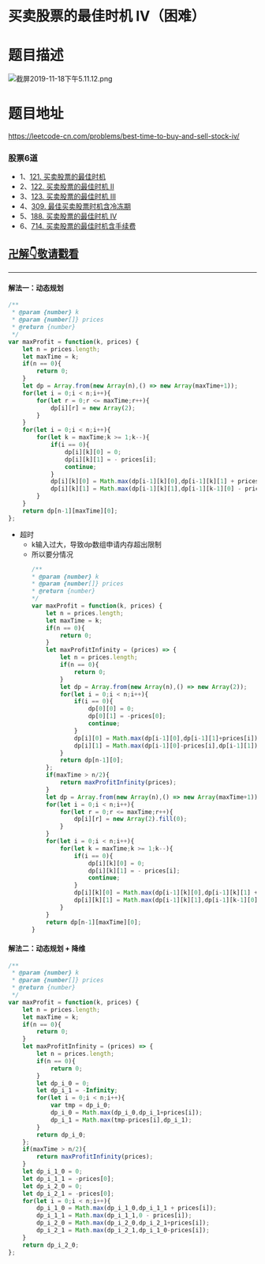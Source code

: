 # 买卖股票的最佳时机 IV（困难）
# 题目描述
![截屏2019-11-18下午5.11.12.png](https://pic.leetcode-cn.com/96670032c481976d7635b1577314a0f70e7cd666fbd28603c3f69bf5ce8ae140-%E6%88%AA%E5%B1%8F2019-11-18%E4%B8%8B%E5%8D%885.11.12.png)
# 题目地址
<https://leetcode-cn.com/problems/best-time-to-buy-and-sell-stock-iv/>
### 股票6道
+ 1、[121. 买卖股票的最佳时机](https://leetcode-cn.com/problems/best-time-to-buy-and-sell-stock/)
+ 2、[122. 买卖股票的最佳时机 II](https://leetcode-cn.com/problems/best-time-to-buy-and-sell-stock-ii/)
+ 3、[123. 买卖股票的最佳时机 III](https://leetcode-cn.com/problems/best-time-to-buy-and-sell-stock-iii/submissions/)
+ 4、[309. 最佳买卖股票时机含冷冻期](https://leetcode-cn.com/problems/best-time-to-buy-and-sell-stock-with-cooldown/submissions/)
+ 5、[188. 买卖股票的最佳时机 IV](https://leetcode-cn.com/problems/best-time-to-buy-and-sell-stock-iv/submissions/)
+ 6、[714. 买卖股票的最佳时机含手续费](https://leetcode-cn.com/problems/best-time-to-buy-and-sell-stock-with-transaction-fee/submissions/)
## [卍解👇敬请戳看](https://github.com/Alex660/Algorithms-and-data-structures/blob/master/demos/%E8%82%A1%E7%A5%A86%E9%81%93.md)
___
#### 解法一：动态规划
```javascript
/**
 * @param {number} k
 * @param {number[]} prices
 * @return {number}
 */
var maxProfit = function(k, prices) {
    let n = prices.length;
    let maxTime = k;
    if(n == 0){
        return 0;
    }
    let dp = Array.from(new Array(n),() => new Array(maxTime+1));
    for(let i = 0;i < n;i++){
        for(let r = 0;r <= maxTime;r++){
            dp[i][r] = new Array(2);
        }
    }
    for(let i = 0;i < n;i++){
        for(let k = maxTime;k >= 1;k--){
            if(i == 0){
                dp[i][k][0] = 0;
                dp[i][k][1] = - prices[i];
                continue;
            }
            dp[i][k][0] = Math.max(dp[i-1][k][0],dp[i-1][k][1] + prices[i]);
            dp[i][k][1] = Math.max(dp[i-1][k][1],dp[i-1][k-1][0] - prices[i]);
        }
    }
    return dp[n-1][maxTime][0];
};
```
+ 超时
  + k输入过大，导致dp数组申请内存超出限制
  + 所以要分情况
    ```javascript
    /**
    * @param {number} k
    * @param {number[]} prices
    * @return {number}
    */
    var maxProfit = function(k, prices) {
        let n = prices.length;
        let maxTime = k;
        if(n == 0){
            return 0;
        }
        let maxProfitInfinity = (prices) => {
            let n = prices.length;
            if(n == 0){
                return 0;
            }
            let dp = Array.from(new Array(n),() => new Array(2));
            for(let i = 0;i < n;i++){
                if(i == 0){
                    dp[0][0] = 0;
                    dp[0][1] = -prices[0];
                    continue;
                }
                dp[i][0] = Math.max(dp[i-1][0],dp[i-1][1]+prices[i]);
                dp[i][1] = Math.max(dp[i-1][0]-prices[i],dp[i-1][1]);
            }
            return dp[n-1][0];
        };
        if(maxTime > n/2){
            return maxProfitInfinity(prices);
        }
        let dp = Array.from(new Array(n),() => new Array(maxTime+1));
        for(let i = 0;i < n;i++){
            for(let r = 0;r <= maxTime;r++){
                dp[i][r] = new Array(2).fill(0);
            }
        }
        for(let i = 0;i < n;i++){
            for(let k = maxTime;k >= 1;k--){
                if(i == 0){
                    dp[i][k][0] = 0;
                    dp[i][k][1] = - prices[i];
                    continue;
                }
                dp[i][k][0] = Math.max(dp[i-1][k][0],dp[i-1][k][1] + prices[i]);
                dp[i][k][1] = Math.max(dp[i-1][k][1],dp[i-1][k-1][0] - prices[i]);
            }
        }
        return dp[n-1][maxTime][0];
    }
    ``` 
#### 解法二：动态规划 + 降维
```javascript
/**
 * @param {number} k
 * @param {number[]} prices
 * @return {number}
 */
var maxProfit = function(k, prices) {
    let n = prices.length;
    let maxTime = k;
    if(n == 0){
        return 0;
    }
    let maxProfitInfinity = (prices) => {
        let n = prices.length;
        if(n == 0){
            return 0;
        }
        let dp_i_0 = 0;
        let dp_i_1 = -Infinity;
        for(let i = 0;i < n;i++){
            var tmp = dp_i_0; 
            dp_i_0 = Math.max(dp_i_0,dp_i_1+prices[i]);
            dp_i_1 = Math.max(tmp-prices[i],dp_i_1);
        }
        return dp_i_0;
    };
    if(maxTime > n/2){
        return maxProfitInfinity(prices);
    }
    let dp_i_1_0 = 0;
    let dp_i_1_1 = -prices[0];
    let dp_i_2_0 = 0;
    let dp_i_2_1 = -prices[0];
    for(let i = 0;i < n;i++){
        dp_i_1_0 = Math.max(dp_i_1_0,dp_i_1_1 + prices[i]);
        dp_i_1_1 = Math.max(dp_i_1_1,0 - prices[i]);
        dp_i_2_0 = Math.max(dp_i_2_0,dp_i_2_1+prices[i]);
        dp_i_2_1 = Math.max(dp_i_2_1,dp_i_1_0-prices[i]);
    }
    return dp_i_2_0;
};
```